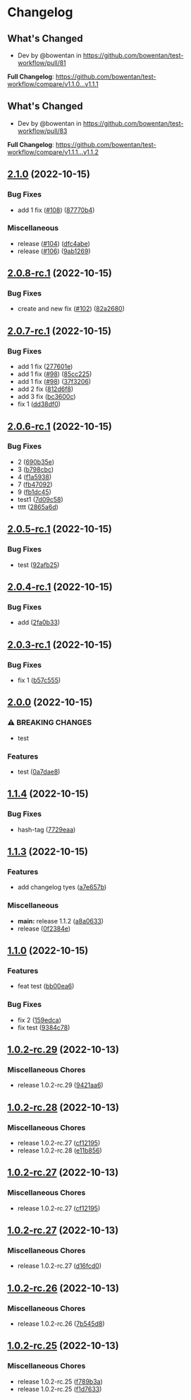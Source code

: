 # Changelog

## What's Changed
* Dev by @bowentan in https://github.com/bowentan/test-workflow/pull/81


**Full Changelog**: https://github.com/bowentan/test-workflow/compare/v1.1.0...v1.1.1

## What's Changed
* Dev by @bowentan in https://github.com/bowentan/test-workflow/pull/83


**Full Changelog**: https://github.com/bowentan/test-workflow/compare/v1.1.1...v1.1.2

## [2.1.0](https://github.com/bowentan/test-workflow/compare/v2.0.8-rc.1...v2.1.0) (2022-10-15)


### Bug Fixes

* add 1 fix ([#108](https://github.com/bowentan/test-workflow/issues/108)) ([87770b4](https://github.com/bowentan/test-workflow/commit/87770b42d1ff756aca05a307bc60e1f8c14e43b3))


### Miscellaneous

* release ([#104](https://github.com/bowentan/test-workflow/issues/104)) ([dfc4abe](https://github.com/bowentan/test-workflow/commit/dfc4abe0d384b119b366ee58b3bb9cbfcdf02ebb))
* release ([#106](https://github.com/bowentan/test-workflow/issues/106)) ([9ab1269](https://github.com/bowentan/test-workflow/commit/9ab1269615d8549e20a08e8790cf181796433433))

## [2.0.8-rc.1](https://github.com/bowentan/test-workflow/compare/v2.0.7-rc.1...v2.0.8-rc.1) (2022-10-15)


### Bug Fixes

* create and new fix ([#102](https://github.com/bowentan/test-workflow/issues/102)) ([82a2680](https://github.com/bowentan/test-workflow/commit/82a2680cfda0df1bc7d52716bcccb4225edd68df))

## [2.0.7-rc.1](https://github.com/bowentan/test-workflow/compare/v2.0.6-rc.1...v2.0.7-rc.1) (2022-10-15)


### Bug Fixes

* add 1 fix ([277601e](https://github.com/bowentan/test-workflow/commit/277601e9877327b587aecd3f0511ea21a0302af8))
* add 1 fix ([#98](https://github.com/bowentan/test-workflow/issues/98)) ([85cc225](https://github.com/bowentan/test-workflow/commit/85cc225468b7b16ddfc77ddfb437a77f5b3675a9))
* add 1 fix ([#98](https://github.com/bowentan/test-workflow/issues/98)) ([37f3206](https://github.com/bowentan/test-workflow/commit/37f320622a55335d39745ac462f528f37a87680b))
* add 2 fix ([812d6f8](https://github.com/bowentan/test-workflow/commit/812d6f8ad22aa9d26f5d40a55f03cb2b15c87909))
* add 3 fix ([bc3600c](https://github.com/bowentan/test-workflow/commit/bc3600c922d4e51e36cd7e73db72e66e515c6b7b))
* fix 1 ([dd38df0](https://github.com/bowentan/test-workflow/commit/dd38df049640e7617a1ac3ded88708b2f316f022))

## [2.0.6-rc.1](https://github.com/bowentan/test-workflow/compare/v2.0.5-rc.1...v2.0.6-rc.1) (2022-10-15)


### Bug Fixes

* 2 ([690b35e](https://github.com/bowentan/test-workflow/commit/690b35e4a9f5b5fd107d9218df2d0e0eab7d5e49))
* 3 ([b798cbc](https://github.com/bowentan/test-workflow/commit/b798cbcc7e58bbadb376d6c9cac2e70611ca2745))
* 4 ([f1a5938](https://github.com/bowentan/test-workflow/commit/f1a5938cc6f3a627311e63390b1cac17ee8129d2))
* 7 ([fb47092](https://github.com/bowentan/test-workflow/commit/fb470923b9e2ff65ece1f0921652e4912f31a1f2))
* 9 ([fb1dc45](https://github.com/bowentan/test-workflow/commit/fb1dc45884bf7a2521775089d8e85d64dc7e7755))
* test1 ([7d09c58](https://github.com/bowentan/test-workflow/commit/7d09c589456f627e4c8722de89ab92308b57c690))
* tttt ([2865a6d](https://github.com/bowentan/test-workflow/commit/2865a6d1d6d5131d46bb3ce9d16bf95d6abc4c01))

## [2.0.5-rc.1](https://github.com/bowentan/test-workflow/compare/v2.0.4-rc.1...v2.0.5-rc.1) (2022-10-15)


### Bug Fixes

* test ([92afb25](https://github.com/bowentan/test-workflow/commit/92afb25f1e80c2b5113b06a861065f0d969bd146))

## [2.0.4-rc.1](https://github.com/bowentan/test-workflow/compare/v2.0.3-rc.1...v2.0.4-rc.1) (2022-10-15)


### Bug Fixes

* add ([2fa0b33](https://github.com/bowentan/test-workflow/commit/2fa0b33ffe1623d3fa7fc3198fbba6dfd3db773e))

## [2.0.3-rc.1](https://github.com/bowentan/test-workflow/compare/v2.0.2-rc.1...v2.0.3-rc.1) (2022-10-15)


### Bug Fixes

* fix 1 ([b57c555](https://github.com/bowentan/test-workflow/commit/b57c555270734e17879f91c4d151606e593302e7))

## [2.0.0](https://github.com/bowentan/test-workflow/compare/v1.1.4...v2.0.0) (2022-10-15)


### ⚠ BREAKING CHANGES

* test

### Features

* test ([0a7dae8](https://github.com/bowentan/test-workflow/commit/0a7dae8bfc0857a6e0c404d66f4ed7b32a404b6b))

## [1.1.4](https://github.com/bowentan/test-workflow/compare/v1.1.3...v1.1.4) (2022-10-15)


### Bug Fixes

* hash-tag ([7729eaa](https://github.com/bowentan/test-workflow/commit/7729eaafb106228430aaebd297fe6fb2ab39eb0f))

## [1.1.3](https://github.com/bowentan/test-workflow/compare/v1.1.2...v1.1.3) (2022-10-15)


### Features

* add changelog tyes ([a7e657b](https://github.com/bowentan/test-workflow/commit/a7e657b1d045e9aa07225405f05854aab3f807b2))


### Miscellaneous

* **main:** release 1.1.2 ([a8a0633](https://github.com/bowentan/test-workflow/commit/a8a063352d0865c0f600054c0934ba9c35d9f857))
* release ([0f2384e](https://github.com/bowentan/test-workflow/commit/0f2384e1813f689a4497656786ca050afd8b8951))

## [1.1.0](https://github.com/bowentan/test-workflow/compare/v1.0.10...v1.1.0) (2022-10-15)


### Features

* feat test ([bb00ea6](https://github.com/bowentan/test-workflow/commit/bb00ea60d78713bfd7bc277badceb5dde7586bff))


### Bug Fixes

* fix 2 ([159edca](https://github.com/bowentan/test-workflow/commit/159edca1bce73901099f2594539fca934b0d6cc4))
* fix test ([9384c78](https://github.com/bowentan/test-workflow/commit/9384c7879fe971cfae51b661916ad28dd5b76ef4))

## [1.0.2-rc.29](https://github.com/bowentan/test-workflow/compare/v1.0.2-rc.28...v1.0.2-rc.29) (2022-10-13)


### Miscellaneous Chores

* release 1.0.2-rc.29 ([9421aa6](https://github.com/bowentan/test-workflow/commit/9421aa6f6663a90a9c31922a167fc6a0cb212f6e))

## [1.0.2-rc.28](https://github.com/bowentan/test-workflow/compare/v1.0.2-rc.27...v1.0.2-rc.28) (2022-10-13)


### Miscellaneous Chores

* release 1.0.2-rc.27 ([cf12195](https://github.com/bowentan/test-workflow/commit/cf1219587d084a9a9b7c79a1a3c0536ab84a8960))
* release 1.0.2-rc.28 ([e11b856](https://github.com/bowentan/test-workflow/commit/e11b856648be58155b096465b81017d9b6d5ad17))

## [1.0.2-rc.27](https://github.com/bowentan/test-workflow/compare/v1.0.2-rc.27...v1.0.2-rc.27) (2022-10-13)


### Miscellaneous Chores

* release 1.0.2-rc.27 ([cf12195](https://github.com/bowentan/test-workflow/commit/cf1219587d084a9a9b7c79a1a3c0536ab84a8960))

## [1.0.2-rc.27](https://github.com/bowentan/test-workflow/compare/v1.0.2-rc.26...v1.0.2-rc.27) (2022-10-13)


### Miscellaneous Chores

* release 1.0.2-rc.27 ([d16fcd0](https://github.com/bowentan/test-workflow/commit/d16fcd00a2e34a903c9c0c793d64744e56da1617))

## [1.0.2-rc.26](https://github.com/bowentan/test-workflow/compare/v1.0.2-rc.25...v1.0.2-rc.26) (2022-10-13)


### Miscellaneous Chores

* release 1.0.2-rc.26 ([7b545d8](https://github.com/bowentan/test-workflow/commit/7b545d8d19258fd58588644c3264a8d03f6d2d7a))

## [1.0.2-rc.25](https://github.com/bowentan/test-workflow/compare/v1.0.2-rc.24...v1.0.2-rc.25) (2022-10-13)


### Miscellaneous Chores

* release 1.0.2-rc.25 ([f789b3a](https://github.com/bowentan/test-workflow/commit/f789b3a41d081fa160db22dc0fca752fa99dedcc))
* release 1.0.2-rc.25 ([f1d7633](https://github.com/bowentan/test-workflow/commit/f1d7633a9c737a61bf2847b87d2b1fa564ec770c))
